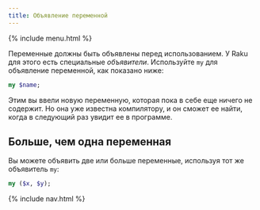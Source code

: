 ```yaml
---
title: Объявление переменной
---
```


{% include menu.html %}

Переменные должны быть объявлены перед использованием. У Raku для этого есть
специальные _объявители_. Используйте `my` для объявление переменной, как
показано ниже:

```raku
my $name;
```

Этим вы ввели новую переменную, которая пока в себе еще ничего не содержит. Но
она уже известна компилятору, и он сможет ее найти, когда в следующий раз увидит
ее в программе.

## Больше, чем одна переменная

Вы можете объявить две или больше переменные, используя тот же объявитель `my`:

```raku
my ($x, $y);
```

{% include nav.html %}
